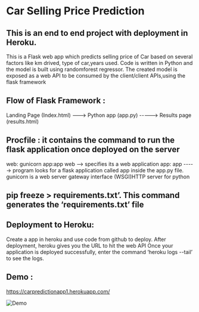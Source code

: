 # Car Selling Price Prediction

## This is an end to end project with deployment in Heroku.
This is a Flask web app which predicts selling price of Car based on several factors like km drived, type of car,years used.
Code is written in Python and the model is built using randomforest regressor.
The created model is exposed as a web API to be consumed by the client/client APIs,using the flask framework
## Flow of Flask Framework :

Landing Page (Index.html)  ---> Python app (app.py) -----> Results page (results.html)

## Procfile : it contains the command to run the flask application once deployed on the server

  web: gunicorn app:app
 web --> specifies its a web application
 app: app   -----> program looks for a flask application called app inside the app.py file.
 gunicorn is a web server gateway interface (WSGI)HTTP server  for python 
## pip freeze > requirements.txt’. This command generates the ‘requirements.txt’ file
## Deployment to Heroku:

Create a app in heroku and use code from github to deploy.
After deployment, heroku gives you the URL to hit the web API
Once your application is deployed successfully, enter the command ‘heroku logs --tail’ to see the logs.
## Demo : 
https://carpredictionapp1.herokuapp.com/


![Demo](https://github.com/Keerthana2701/CarSPPredictionApp-ML-Project-with-Deployment/blob/master/Demo.PNG)
